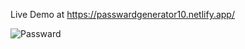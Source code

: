 Live Demo at https://passwardgenerator10.netlify.app/

![Passward](https://github.com/YogeshNegi10/Passward-Generator/assets/169161916/bfc3a4fe-200d-488a-b14c-666f1c36b1dc)
